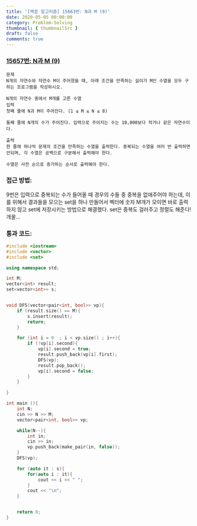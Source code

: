 ```yaml
---
title: '[백준 알고리즘] 15663번: N과 M (9)'
date: 2020-05-05 00:00:00
category: Problem-Solving
thumbnail: { thumbnailSrc }
draft: false
comments: true
---
```


### [15657번: N과 M (9)](https://www.acmicpc.net/problem/15663)

```
문제
N개의 자연수와 자연수 M이 주어졌을 때, 아래 조건을 만족하는 길이가 M인 수열을 모두 구하는 프로그램을 작성하시오.

N개의 자연수 중에서 M개를 고른 수열
입력
첫째 줄에 N과 M이 주어진다. (1 ≤ M ≤ N ≤ 8)

둘째 줄에 N개의 수가 주어진다. 입력으로 주어지는 수는 10,000보다 작거나 같은 자연수이다.

출력
한 줄에 하나씩 문제의 조건을 만족하는 수열을 출력한다. 중복되는 수열을 여러 번 출력하면 안되며, 각 수열은 공백으로 구분해서 출력해야 한다.

수열은 사전 순으로 증가하는 순서로 출력해야 한다.
```

### 접근 방법:

9번은 입력으로 중복되는 수가 들어올 때 경우의 수들 중 중복을 없애주어야 하는데, 이를 위해서 결과들을 모으는 set을 하나 만들어서 벡터에 숫자 M개가 모이면 바로 출력하지 않고 set에 저장시키는 방법으로 해결했다. set은 중복도 걸러주고 정렬도 해준다! 개꿀...

### 통과 코드:

```cpp
#include <iostream>
#include <vector>
#include <set>

using namespace std;

int M;
vector<int> result;
set<vector<int>> s;


void DFS(vector<pair<int, bool>> vp){
    if (result.size() == M){
        s.insert(result);
        return;
    }

    for (int i = 0  ; i < vp.size() ; i++){
        if (!vp[i].second){
            vp[i].second = true;
            result.push_back(vp[i].first);
            DFS(vp);
            result.pop_back();
            vp[i].second = false;
        }
    }

}

int main (){
    int N;
    cin >> N >> M;
    vector<pair<int, bool>> vp;

    while(N--){
        int in;
        cin >> in;
        vp.push_back(make_pair(in, false));
    }
    DFS(vp);

    for (auto it : s){
        for(auto i : it){
            cout << i << " ";
        }
        cout << "\n";
    }


    return 0;
}
```
